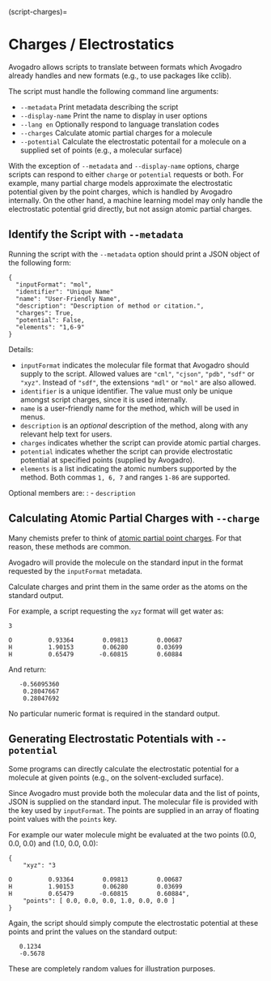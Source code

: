 (script-charges)=

# Charges / Electrostatics

Avogadro allows scripts to translate between formats which Avogadro already
handles and new formats (e.g., to use packages like cclib).

The script must handle the following command line arguments:

- `--metadata` Print metadata describing the script
- `--display-name` Print the name to display in user options
- `--lang en` Optionally respond to language translation codes
- `--charges` Calculate atomic partial charges for a molecule
- `--potential` Calculate the electrostatic potentail for a molecule
on a supplied set of points (e.g., a molecular surface)

With the exception of `--metadata` and `--display-name` options, charge scripts
can respond to either `charge` or `potential` requests or both. For example,
many partial charge models approximate the electrostatic potential given by
the point charges, which is handled by Avogadro internally. On the other hand,
a machine learning model may only handle the electrostatic potential grid
directly, but not assign atomic partial charges.

## Identify the Script with `--metadata`

Running the script with the `--metadata` option should print a JSON object
of the following form:

```
{
  "inputFormat": "mol",
  "identifier": "Unique Name"
  "name": "User-Friendly Name",
  "description": "Description of method or citation.",
  "charges": True,
  "potential": False,
  "elements": "1,6-9"
}
```

Details:

- `inputFormat` indicates the molecular file format that Avogadro should
supply to the script. Allowed values are `"cml"`, `"cjson"`, `"pdb"`, `"sdf"`
or `"xyz"`. Instead of `"sdf"`, the extensions `"mdl"` or `"mol"` are also
allowed.
- `identifier` is a unique identifier. The value must only be unique amongst
  script charges, since it is used internally.
- `name` is a user-friendly name for the method, which will be used in menus.
- `description` is an *optional* description of the method, along with any
 relevant help text for users.
- `charges` indicates whether the script can provide atomic partial charges.
- `potential` indicates whether the script can provide electrostatic potential
  at specified points (supplied by Avogadro).
- `elements` is a list indicating the atomic numbers supported by the method.
  Both commas `1, 6, 7` and ranges `1-86` are supported.

Optional members are:
: - `description`

## Calculating Atomic Partial Charges with `--charge`

Many chemists prefer to think of
[atomic partial point charges](https://en.wikipedia.org/wiki/Partial_charge).
For that reason, these methods are common.

Avogadro will provide the molecule on the standard input in the format requested
by the `inputFormat` metadata.

Calculate charges and print them in the same order as the atoms on the standard
output.

For example, a script requesting the `xyz` format will get water as:

```
3

O          0.93364        0.09813        0.00687
H          1.90153        0.06280        0.03699
H          0.65479       -0.60815        0.60884
```

And return:
```
   -0.56095360
    0.28047667
    0.28047692
```

No particular numeric format is required in the standard output.

## Generating Electrostatic Potentials with `--potential`

Some programs can directly calculate the electrostatic potential for a molecule
at given points (e.g., on the solvent-excluded surface).

Since Avogadro must provide both the molecular data and the list of points,
JSON is supplied on the standard input. The molecular file is provided with
the key used by `inputFormat`. The points are supplied in an array of
floating point values with the `points` key.

For example our water molecule might be evaluated at the two points
(0.0, 0.0, 0.0) and (1.0, 0.0, 0.0):

```
{
    "xyz": "3

O          0.93364        0.09813        0.00687
H          1.90153        0.06280        0.03699
H          0.65479       -0.60815        0.60884",
    "points": [ 0.0, 0.0, 0.0, 1.0, 0.0, 0.0 ]
}
```

Again, the script should simply compute the electrostatic potential at these
points and print the values on the standard output:

```
   0.1234
   -0.5678
```

These are completely random values for illustration purposes.
